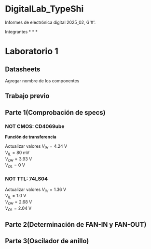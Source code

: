 # DigitalLab_TypeShi
Informes de electrónica digital 2025_02, G'#'. 

Integrantes
*
*
*

# Laboratorio 1

## Datasheets

Agregar nombre de los componentes



## Trabajo previo

## Parte 1(Comprobación de specs)
### NOT CMOS: CD4069ube
**Función de transferencia**


Actualizar valores
$V_{IH} = 4.24$ V  
$V_{IL} = 80$ mV  
$V_{OH} = 3.93$ V  
$V_{OL} = 0$ V  

### NOT TTL: 74LS04



Actualizar valores
$V_{IH} = 1.36$ V  
$V_{IL} = 1.0$ V  
$V_{OH} = 2.68$ V  
$V_{OL} = 2.04$ V  


## Parte 2(Determinación de FAN-IN y FAN-OUT)

## Parte 3(Oscilador de anillo)
